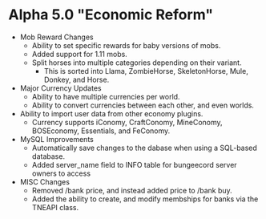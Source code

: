 Alpha 5.0 "Economic Reform"
=============================
   - Mob Reward Changes
     - Ability to set specific rewards for baby versions of mobs.
     - Added support for 1.11 mobs.
     - Split horses into multiple categories depending on their variant.
       - This is sorted into Llama, ZombieHorse, SkeletonHorse, Mule, Donkey,
       and Horse.
   - Major Currency Updates
     - Ability to have multiple currencies per world.
     - Ability to convert currencies between each other, and even worlds.
   - Ability to import user data from other economy plugins.
     - Currency supports iConomy, CraftConomy, MineConomy, BOSEconomy,
       Essentials, and FeConomy.
   - MySQL Improvements
     - Automatically save changes to the dabase when using a 
   SQL-based database.
     - Added server_name field to INFO table for bungeecord server owners to access
   - MISC Changes
     - Removed /bank price, and instead added price to /bank buy.
     - Added the ability to create, and modify membships for banks via the TNEAPI class.